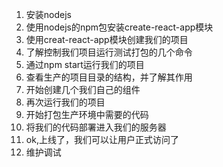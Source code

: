 1. 安装nodejs
2. 使用nodejs的npm包安装create-react-app模块
3. 使用creat-react-app模块创建我们的项目
4. 了解控制我们项目运行测试打包的几个命令
5. 通过npm start运行我们的项目
6. 查看生产的项目目录的结构，并了解其作用
7. 开始创建几个我们自己的组件
8. 再次运行我们的项目
9. 开始打包生产环境中需要的代码
10. 将我们的代码部署进入我们的服务器
11. ok,上线了，我们可以让用户正式访问了
12. 维护调试